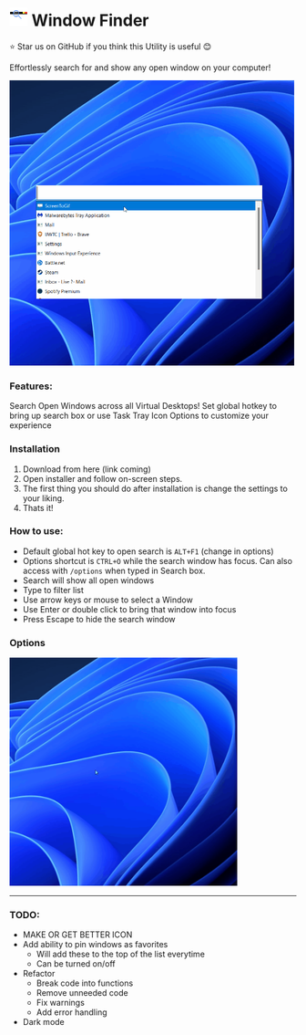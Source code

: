 # ![](./WindowSearcher//WindowFinderIcon.png) Window Finder

⭐ Star us on GitHub if you think this Utility is useful 😊

Effortlessly search for and show any open window on your computer!

<img src="gifs/WindowFinderMainDemo.gif" data-canonical-src="gifs/WindowFinderMainDemo.gif.gif" width="500" height="500" />

### Features:
 Search Open Windows across all Virtual Desktops!
 Set global hotkey to bring up search box or use Task Tray Icon
 Options to customize your experience

### Installation
1. Download from here (link coming)
1. Open installer and follow on-screen steps.
1. The first thing you should do after installation is change the settings to your liking.
1. Thats it!

### How to use:
- Default global hot key to open search is `ALT+F1` (change in options)
- Options shortcut is `CTRL+O` while the search window has focus. Can also access with `/options` when typed in Search box.
- Search will show all open windows 
- Type to filter list
- Use arrow keys or mouse to select a Window
- Use Enter or double click to bring that window into focus
- Press Escape to hide the search window

### Options
<img src="gifs/Options.gif" data-canonical-src="gifs/Options.gif" width="400" height="400" />

---
### TODO:
- MAKE OR GET BETTER ICON
- Add ability to pin windows as favorites
    - Will add these to the top of the list everytime
    - Can be turned on/off
- Refactor
    - Break code into functions
    - Remove unneeded code
    - Fix warnings
    - Add error handling
- Dark mode